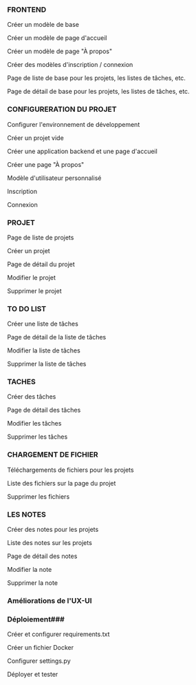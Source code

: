 ### FRONTEND ###

Créer un modèle de base

Créer un modèle de page d'accueil

Créer un modèle de page "À propos"

Créer des modèles d'inscription / connexion

Page de liste de base pour les projets, les listes de tâches, etc.

Page de détail de base pour les projets, les listes de tâches, etc.

### CONFIGURERATION DU PROJET ###

Configurer l'environnement de développement

Créer un projet vide

Créer une application backend et une page d'accueil

Créer une page "À propos"

Modèle d'utilisateur personnalisé

Inscription

Connexion

### PROJET ###

Page de liste de projets

Créer un projet

Page de détail du projet

Modifier le projet

Supprimer le projet

### TO DO LIST ###

Créer une liste de tâches

Page de détail de la liste de tâches

Modifier la liste de tâches

Supprimer la liste de tâches

### TACHES ###

Créer des tâches

Page de détail des tâches

Modifier les tâches

Supprimer les tâches


### CHARGEMENT DE FICHIER ###

Téléchargements de fichiers pour les projets

Liste des fichiers sur la page du projet

Supprimer les fichiers

### LES NOTES ###

Créer des notes pour les projets

Liste des notes sur les projets

Page de détail des notes

Modifier la note

Supprimer la note

### Améliorations de l'UX-UI ###

### Déploiement###

Créer et configurer requirements.txt

Créer un fichier Docker

Configurer settings.py

Déployer et tester
